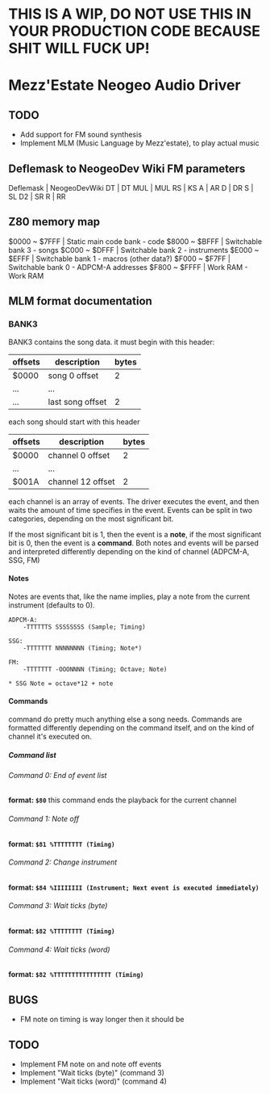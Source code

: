 # THIS IS A WIP, DO NOT USE THIS IN YOUR PRODUCTION CODE BECAUSE SHIT WILL FUCK UP!

# Mezz'Estate Neogeo Audio Driver

## TODO
* Add support for FM sound synthesis
* Implement MLM (Music Language by Mezz'estate), to play actual music

## Deflemask to NeogeoDev Wiki FM parameters
Deflemask | NeogeoDevWiki
DT        | DT
MUL       | MUL
RS        | KS
A         | AR
D         | DR
S         | SL
D2        | SR
R         | RR

## Z80 memory map
$0000 ~ $7FFF | Static main code bank - code
$8000 ~ $BFFF | Switchable bank 3     - songs
$C000 ~ $DFFF | Switchable bank 2     - instruments
$E000 ~ $EFFF | Switchable bank 1     - macros (other data?)
$F000 ~ $F7FF | Switchable bank 0     - ADPCM-A addresses
$F800 ~ $FFFF | Work RAM              - Work RAM

## MLM format documentation

### BANK3
BANK3 contains the song data. it must begin with this header:

|offsets | description      | bytes 
|--------|------------------|-------
|$0000   | song 0 offset    | 2
|...     | ...              | 
|...     | last song offset | 2


each song should start with this header


offsets | description       | bytes
--------|-------------------|------ 
$0000   | channel 0 offset  | 2
...     | ...               |
$001A   | channel 12 offset | 2


each channel is an array of events. The driver executes the event, and then waits the amount of time specifies in the event.
Events can be split in two categories, depending on the most significant bit. 

If the most significant bit is 1, then the event is a **note**, if the most significant bit is 0, then the event is a **command**. Both notes and events will be parsed and interpreted differently depending on the kind of channel (ADPCM-A, SSG, FM)

#### Notes
Notes are events that, like the name implies, play a note from the current instrument (defaults to 0).

```
ADPCM-A:
	-TTTTTTS SSSSSSSS (Sample; Timing)

SSG:
	-TTTTTTT NNNNNNNN (Timing; Note*)

FM:
	-TTTTTTT -OOONNNN (Timing; Octave; Note)

* SSG Note = octave*12 + note
```

#### Commands
command do pretty much anything else a song needs. Commands are formatted differently depending on the command itself, and on the kind of channel it's executed on.

##### Command list

###### Command 0: End of event list
**format: `$80`**
this command ends the playback for the current channel

###### Command 1: Note off
**format: `$81 %TTTTTTTT (Timing)`**

###### Command 2: Change instrument
**format: `$84 %IIIIIIII (Instrument; Next event is executed immediately)`**

###### Command 3: Wait ticks (byte)
**format: `$82 %TTTTTTTT (Timing)`**

###### Command 4: Wait ticks (word)
**format: `$82 %TTTTTTTTTTTTTTTT (Timing)`**

## BUGS
* FM note on timing is way longer then it should be

## TODO
* Implement FM note on and note off events
* Implement "Wait ticks (byte)" (command 3)
* Implement "Wait ticks (word)" (command 4)
